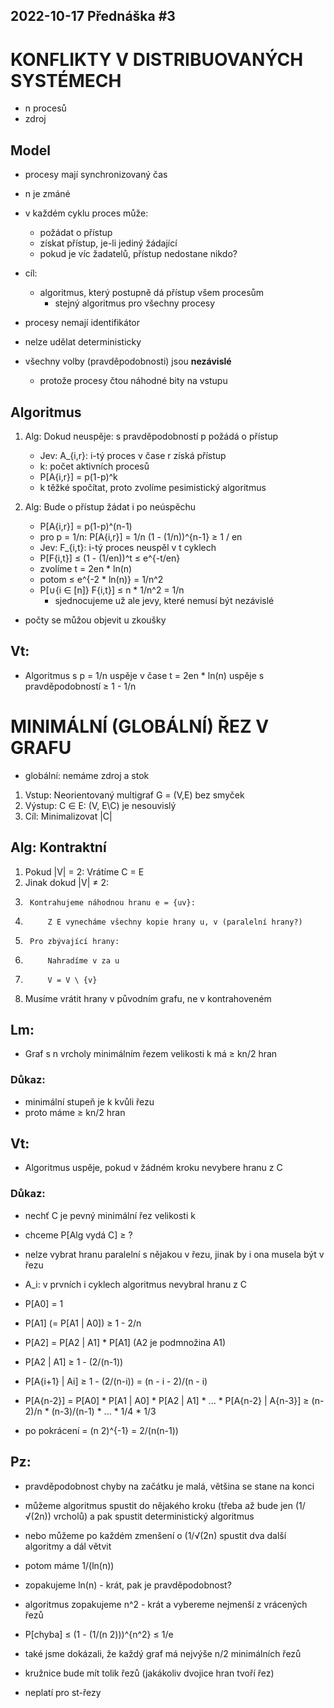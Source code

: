 2022-10-17
Přednáška #3
------------



KONFLIKTY V DISTRIBUOVANÝCH SYSTÉMECH
=====================================
- n procesů
- zdroj


Model
-----
- procesy mají synchronizovaný čas
- n je zmáné
- v každém cyklu proces může:
	+ požádat o přístup
	+ získat přístup, je-li jediný žádající
	+ pokud je víc žadatelů, přístup nedostane nikdo?
- cíl:
	+ algoritmus, který postupně dá přístup všem procesům
		* stejný algoritmus pro všechny procesy
- procesy nemají identifikátor
- nelze udělat deterministicky

- všechny volby (pravděpodobnosti) jsou **nezávislé**
	+ protože procesy čtou náhodné bity na vstupu


Algoritmus
----------
1. Alg: Dokud neuspěje: s pravděpodobností p požádá o přístup
	* Jev: A_{i,r}: i-tý proces v čase r získá přístup
	* k: počet aktivních procesů
	* P[A{i,r}] = p(1-p)^k
	* k těžké spočítat, proto zvolíme pesimistický algoritmus

2. Alg: Bude o přístup žádat i po neúspěchu

	* P[A{i,r}] = p(1-p)^(n-1)
	* pro p = 1/n: P[A{i,r}] = 1/n (1 - (1/n))^{n-1} ≥ 1 / en
	* Jev: F_{i,t}: i-tý proces neuspěl v t cyklech
	* P[F{i,t}] ≤ (1 - (1/en))^t ≤ e^{-t/en}
	+ zvolíme t = 2en * ln(n)
	+ potom ≤ e^{-2 * ln(n)} = 1/n^2
	+ P[∪{i ∈ [n]} F{i,t}] ≤ n * 1/n^2 = 1/n
		* sjednocujeme už ale jevy, které nemusí být nezávislé

- počty se můžou objevit u zkoušky


Vt:
---
- Algoritmus s p = 1/n uspěje v čase t = 2en * ln(n) uspěje s pravděpodobností ≥ 1 - 1/n



MINIMÁLNÍ (GLOBÁLNÍ) ŘEZ V GRAFU
================================
- globální: nemáme zdroj a stok

1. Vstup: Neorientovaný multigraf G = (V,E) bez smyček
2. Výstup: C ∈ E: (V, E\C) je nesouvislý
3. Cíl: Minimalizovat |C|


Alg: Kontraktní
---------------
1. Pokud |V| = 2: Vrátíme C = E
2. Jinak dokud |V| ≠ 2:
3. 		Kontrahujeme náhodnou hranu e = {uv}:
4.   		Z E vynecháme všechny kopie hrany u, v (paralelní hrany?)
5.      Pro zbývající hrany:
6.      	Nahradíme v za u
7.       	V = V \ {v}
8. Musíme vrátit hrany v původním grafu, ne v kontrahoveném


Lm:
---
- Graf s n vrcholy minimálním řezem velikosti k má ≥ kn/2 hran

### Důkaz:
- minimální stupeň je k kvůli řezu 
- proto máme ≥ kn/2 hran


Vt: 
---
- Algoritmus uspěje, pokud v žádném kroku nevybere hranu z C

### Důkaz:
- nechť C je pevný minimální řez velikosti k
- chceme P[Alg vydá C] ≥ ?
- nelze vybrat hranu paralelní s nějakou v řezu, jinak by i ona musela být v řezu

- A_i: v prvních i cyklech algoritmus nevybral hranu z C
- P[A0] = 1
- P[A1] (= P[A1 | A0]) ≥ 1 - 2/n 				
- P[A2] = P[A2 | A1] * P[A1]    (A2 je podmnožina A1)
- P[A2 | A1] ≥ 1 - (2/(n-1))

- P[A{i+1} | Ai] ≥ 1 - (2/(n-i)) = (n - i - 2)/(n - i)
- P[A{n-2}] = P[A0] * P[A1 | A0] * P[A2 | A1] * ... * P[A{n-2} | A{n-3}] ≥ (n-2)/n * (n-3)/(n-1) * ... * 1/4 * 1/3
- po pokrácení = (n 2)^{-1} = 2/(n(n-1))


Pz:
---
+ pravděpodobnost chyby na začátku je malá, většina se stane na konci
+ můžeme algoritmus spustit do nějakého kroku (třeba až bude jen (1/√(2n)) vrcholů) a pak spustit deterministický algoritmus
+ nebo můžeme po každém zmenšení o (1/√(2n) spustit dva další algoritmy a dál větvit
+ potom máme 1/(ln(n))
+ zopakujeme ln(n) - krát, pak je pravděpodobnost?

+ algoritmus zopakujeme n^2 - krát a vybereme nejmenší z vrácených řezů
+ P[chyba] ≤ (1 - (1/(n 2)))^{n^2} ≤ 1/e

+ také jsme dokázali, že každý graf má nejvýše n/2 minimálních řezů
+ kružnice bude mít tolik řezů (jakákoliv dvojice hran tvoří řez)
+ neplatí pro st-řezy